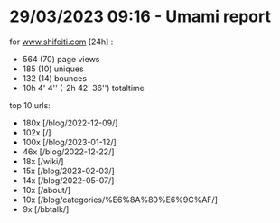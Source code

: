 # 29/03/2023 09:16 - Umami report
for www.shifeiti.com [24h] :

 - 564 (70) page views
 - 185 (10) uniques
 - 132 (14) bounces
 - 10h 4' 4'' (-2h 42' 36'') totaltime


top 10 urls:
 - 180x [/blog/2022-12-09/]
 - 102x [/]
 - 100x [/blog/2023-01-12/]
 - 46x [/blog/2022-12-22/]
 - 18x [/wiki/]
 - 15x [/blog/2023-02-03/]
 - 14x [/blog/2022-05-07/]
 - 10x [/about/]
 - 10x [/blog/categories/%E6%8A%80%E6%9C%AF/]
 - 9x [/bbtalk/]


